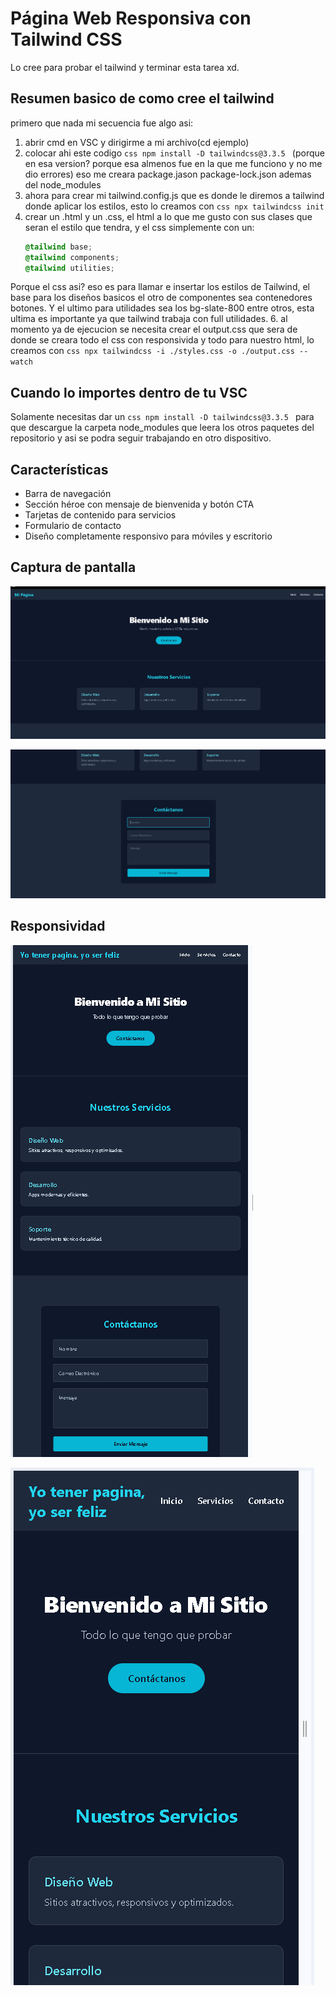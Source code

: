 # Página Web Responsiva con Tailwind CSS

Lo cree para probar el tailwind y terminar esta tarea xd.

## Resumen basico de como cree el tailwind

primero que nada mi secuencia fue algo asi:
1. abrir cmd en VSC y dirigirme a mi archivo(cd ejemplo)
2. colocar ahi este codigo ```css npm install -D tailwindcss@3.3.5 ``` (porque en esa version? porque esa almenos fue en la que me funciono y no me dio errores) eso me creara package.jason package-lock.json ademas del node_modules
3. ahora para crear mi tailwind.config.js que es donde le diremos a tailwind donde aplicar los estilos, esto lo creamos con ```css npx tailwindcss init ```
4. crear un .html y un .css, el html a lo que me gusto con sus clases que seran el estilo que tendra, y el css simplemente con un:
   ```css
   @tailwind base;
   @tailwind components;
   @tailwind utilities;
   ```
  Porque el css asi? eso es para llamar e insertar los estilos de Tailwind, el base para los diseños basicos el otro de componentes sea contenedores botones.  Y el ultimo para utilidades sea los bg-slate-800 entre otros, esta ultima es importante
  ya que tailwind trabaja con full utilidades.
6. al momento ya de ejecucion se necesita crear el output.css que sera de donde se creara todo el css con responsivida y todo para nuestro html, lo creamos con ```css npx tailwindcss -i ./styles.css -o ./output.css --watch ```

## Cuando lo importes dentro de tu VSC

Solamente necesitas dar un ```css npm install -D tailwindcss@3.3.5 ``` para que descargue la carpeta node_modules que leera los otros paquetes del repositorio y asi se podra seguir trabajando en otro dispositivo.

## Características

- Barra de navegación
- Sección héroe con mensaje de bienvenida y botón CTA
- Tarjetas de contenido para servicios
- Formulario de contacto
- Diseño completamente responsivo para móviles y escritorio

## Captura de pantalla

![alt text](image.png)

![alt text](image-1.png)

## Responsividad

![alt text](image-2.png)

![alt text](image-3.png)


